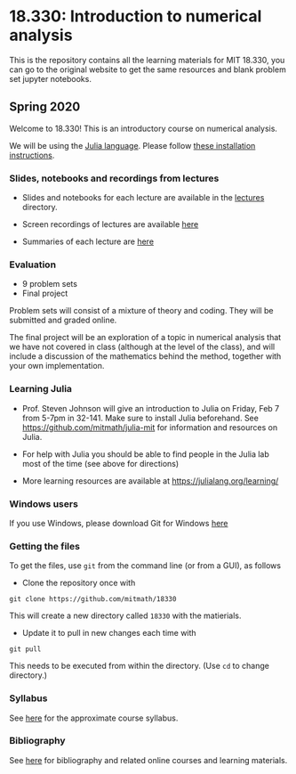# 18.330: Introduction to numerical analysis

This is the repository contains all the learning materials for MIT 18.330, you can go to the original website to get the same resources and blank problem set jupyter notebooks.

## Spring 2020

Welcome to 18.330! This is an introductory course on numerical analysis.

We will be using the [Julia language](www.julialang.org). Please follow [these installation instructions](installation.md).

### Slides, notebooks and recordings from lectures

- Slides and notebooks for each lecture are available in the [lectures](lectures) directory.

- Screen recordings of lectures are available [here](https://www.dropbox.com/sh/ubkqwrqxnukgllc/AAA2cH9r7YQL7WmYVt-bblxta?dl=0)

- Summaries of each lecture are [here](summaries.md)

### Evaluation

- 9 problem sets 
- Final project 

Problem sets will consist of a mixture of theory and coding. They will be submitted and graded online.

The final project will be an exploration of a topic in numerical analysis that we have not covered in class (although at the level of the class), and will include a discussion of the mathematics behind the method, together with your own implementation.

### Learning Julia

- Prof. Steven Johnson will give an introduction to Julia on Friday, Feb 7 from 5-7pm in 32-141. Make sure to install Julia beforehand. See https://github.com/mitmath/julia-mit for information and resources on Julia.

- For help with Julia you should be able to find people in the Julia lab most of the time (see above for directions)

- More learning resources are available at https://julialang.org/learning/

### Windows users

If you use Windows, please download Git for Windows [here](https://gitforwindows.org)

### Getting the files

To get the files, use `git` from the command line (or from a GUI), as follows

- Clone the repository once with
```
git clone https://github.com/mitmath/18330
```
This will create a new directory called `18330` with the matierials.


- Update it to pull in new changes each time with
```
git pull
```
This needs to be executed from within the directory. (Use `cd` to change directory.)

### Syllabus
See [here](syllabus.md) for the approximate course syllabus.

### Bibliography

See [here](bibliography.md) for bibliography and related online courses and learning materials.
